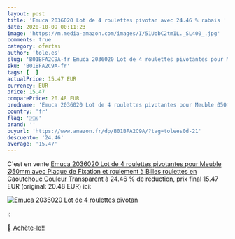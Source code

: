 ```yaml
---
layout: post
title: 'Emuca 2036020 Lot de 4 roulettes pivotan avec 24.46 % rabais '
date: 2020-10-09 00:11:23
image: 'https://m.media-amazon.com/images/I/51UobC2tmIL._SL400_.jpg'
comments: true
category: ofertas
author: 'tole.es'
slug: 'B01BFA2C9A-fr Emuca 2036020 Lot de 4 roulettes pivotantes pour Meuble...'
sku: 'B01BFA2C9A-fr'
tags: [  ]
actualPrice: 15.47 EUR
currency: EUR
price: 15.47
comparePrice: 20.48 EUR
prodname: 'Emuca 2036020 Lot de 4 roulettes pivotantes pour Meuble Ø50mm avec Plaque de Fixation et roulement à Billes  roulettes en Caoutchouc Couleur Transparent'
country: 'fr'
flag: '🇫🇷'
brand: ''
buyurl: 'https://www.amazon.fr/dp/B01BFA2C9A/?tag=tolees0d-21'
descuento: '24.46'
average: '15.47'
---
```


C'est en vente [Emuca 2036020 Lot de 4 roulettes pivotantes pour Meuble Ø50mm avec Plaque de Fixation et roulement à Billes  roulettes en Caoutchouc Couleur Transparent](https://www.amazon.fr/dp/B01BFA2C9A/?tag=tolees0d-21)  à  24.46 % de réduction, prix final  15.47 EUR (original: 20.48 EUR) ici:

[![Emuca 2036020 Lot de 4 roulettes pivotan](https://m.media-amazon.com/images/I/51UobC2tmIL._SL400_.jpg)](https://www.amazon.fr/dp/B01BFA2C9A/?tag=tolees0d-21)

ℹ️:


[🛒 Achète-le!!](https://www.amazon.fr/dp/B01BFA2C9A/?tag=tolees0d-21)
